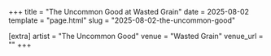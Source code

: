 +++
title = "The Uncommon Good at Wasted Grain"
date = 2025-08-02
template = "page.html"
slug = "2025-08-02-the-uncommon-good"

[extra]
artist = "The Uncommon Good"
venue = "Wasted Grain"
venue_url = ""
+++

